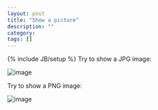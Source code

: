 ```yaml
---
layout: post
title: "Show a picture"
description: ""
category: 
tags: []
---
```

{% include JB/setup %}
Try to show a JPG image:

![image](https://raw2.github.com/TTgogogo/ttgogogo.github.com/master/images/campanile_goldengate.jpg)

Try to show a PNG image:

![image](https://raw2.github.com/TTgogogo/ttgogogo.github.com/master/images/campanile_goldengate.png)